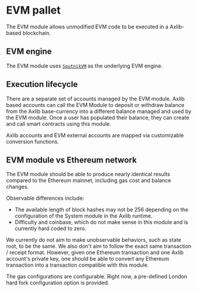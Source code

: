 # EVM pallet

The EVM module allows unmodified EVM code to be executed in a
Axlib-based blockchain.

## EVM engine

The EVM module uses
[`SputnikVM`](https://github.com/rust-blockchain/evm) as the
underlying EVM engine.

## Execution lifecycle

There are a separate set of accounts managed by the EVM
module. Axlib based accounts can call the EVM Module to deposit or
withdraw balance from the Axlib base-currency into a different
balance managed and used by the EVM module. Once a user has populated
their balance, they can create and call smart contracts using this
module.

Axlib accounts and EVM external accounts are mapped via
customizable conversion functions.

## EVM module vs Ethereum network

The EVM module should be able to produce nearly identical results
compared to the Ethereum mainnet, including gas cost and balance
changes.

Observable differences include:

* The available length of block hashes may not be 256 depending on the
  configuration of the System module in the Axlib runtime.
* Difficulty and coinbase, which do not make sense in this module and
  is currently hard coded to zero.

We currently do not aim to make unobservable behaviors, such as state
root, to be the same. We also don't aim to follow the exact same
transaction / receipt format. However, given one Ethereum transaction
and one Axlib account's private key, one should be able to convert
any Ethereum transaction into a transaction compatible with this
module.

The gas configurations are configurable. Right now, a pre-defined
London hard fork configuration option is provided.
